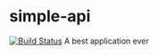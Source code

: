 simple-api
======================
[![Build Status](https://travis-ci.org/picheli20/nodejs-simple-api.svg?branch=master)](https://travis-ci.org/picheli20/nodejs-simple-api)
A best application ever
